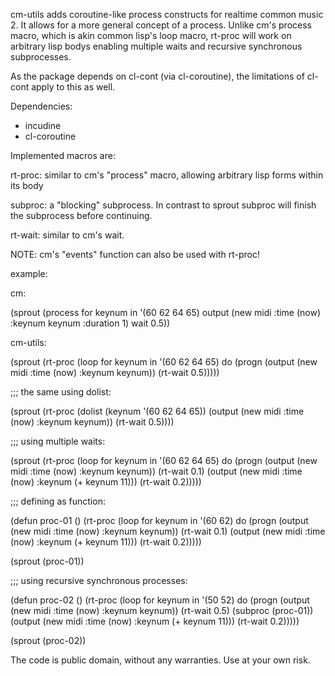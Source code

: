 cm-utils adds coroutine-like process constructs for realtime common
music 2. It allows for a more general concept of a process. Unlike
cm's process macro, which is akin common lisp's loop macro, rt-proc
will work on arbitrary lisp bodys enabling multiple waits and
recursive synchronous subprocesses.

As the package depends on cl-cont (via cl-coroutine), the limitations
of cl-cont apply to this as well.

Dependencies:

- incudine
- cl-coroutine

Implemented macros are:

rt-proc: similar to cm's "process" macro, allowing arbitrary lisp forms within its body

subproc: a "blocking" subprocess. In contrast to sprout subproc will finish
         the subprocess before continuing.

rt-wait: similar to cm's wait.

NOTE: cm's "events" function can also be used with rt-proc! 


example:

cm:

(sprout
 (process
   for keynum in '(60 62 64 65)
   output (new midi :time (now) :keynum keynum :duration 1)
   wait 0.5))

cm-utils:

(sprout
 (rt-proc
   (loop
      for keynum in '(60 62 64 65)
      do (progn
           (output (new midi :time (now) :keynum keynum))
           (rt-wait 0.5)))))

;;; the same using dolist:

(sprout
 (rt-proc
   (dolist (keynum '(60 62 64 65))
      (output (new midi :time (now) :keynum keynum))
      (rt-wait 0.5))))

;;; using multiple waits:

(sprout
 (rt-proc
   (loop
      for keynum in '(60 62 64 65)
      do (progn
           (output (new midi :time (now) :keynum keynum))
           (rt-wait 0.1)
           (output (new midi :time (now) :keynum (+ keynum 11)))
           (rt-wait 0.2)))))

;;; defining as function:

(defun proc-01 ()
 (rt-proc
   (loop
      for keynum in '(60 62)
      do (progn
           (output (new midi :time (now) :keynum keynum))
           (rt-wait 0.1)
           (output (new midi :time (now) :keynum (+ keynum 11)))
           (rt-wait 0.2)))))

(sprout (proc-01))

;;; using recursive synchronous processes:

(defun proc-02 ()
  (rt-proc
   (loop
      for keynum in '(50 52)
      do (progn
           (output (new midi :time (now) :keynum keynum))
           (rt-wait 0.5)
           (subproc (proc-01))
           (output (new midi :time (now) :keynum (+ keynum 11)))
           (rt-wait 0.2)))))

(sprout (proc-02))

The code is public domain, without any warranties. Use at your own
risk.
